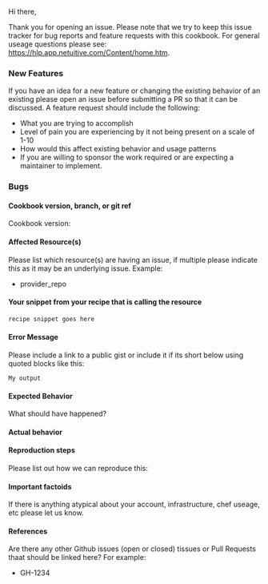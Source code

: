 Hi there,

Thank you for opening an issue. Please note that we try to keep this issue tracker for bug reports and feature requests with this cookbook. For general useage questions please see: https://hlp.app.netuitive.com/Content/home.htm.


### New Features
If you have an idea for a new feature or changing the existing behavior of an existing please open an issue before submitting a PR so that it can be discussed. A feature request should include the following:
- What you are trying to accomplish
- Level of pain you are experiencing by it not being present on a scale of 1-10
- How would this affect existing behavior and usage patterns
- If you are willing to sponsor the work required or are expecting a maintainer to implement.

### Bugs

#### Cookbook version, branch, or git ref
Cookbook version:

#### Affected Resource(s)
Please list which resource(s) are having an issue, if multiple please indicate this as it may be an underlying issue.
Example:
- provider_repo


#### Your snippet from your recipe that is calling the resource
```ruby
recipe snippet goes here
```

#### Error Message
Please include a link to a public gist or include it if its short below using quoted blocks like this:
```
My output
```

#### Expected Behavior
What should have happened?

#### Actual behavior

#### Reproduction steps
Please list out how we can reproduce this:

#### Important factoids
If there is anything atypical about your account, infrastructure, chef useage, etc please let us know.


#### References
Are there any other Github issues (open or closed) tissues or Pull Requests thaat should be linked here? For example:
- GH-1234
